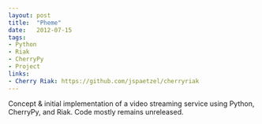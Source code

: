 ```yaml
---
layout: post
title:  "Pheme"
date:   2012-07-15
tags:
- Python
- Riak
- CherryPy
- Project
links:
- Cherry Riak: https://github.com/jspaetzel/cherryriak
---
```


Concept & initial implementation of a video streaming service using Python, CherryPy, and Riak. Code mostly remains unreleased.
